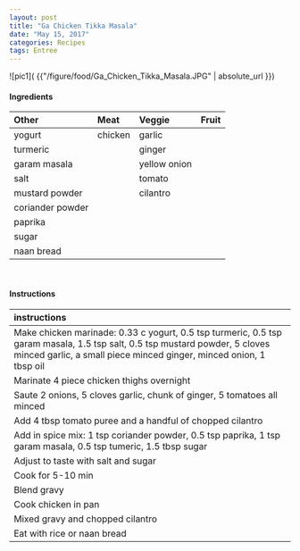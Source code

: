 ```yaml
---
layout: post
title: "Ga Chicken Tikka Masala"
date: "May 15, 2017"
categories: Recipes
tags: Entree
---
```




![pic1]( {{"/figure/food/Ga_Chicken_Tikka_Masala.JPG" | absolute_url }})




#### Ingredients

<table class = "presenttab">
 <thead>
  <tr>
   <th style="text-align:left;"> Other </th>
   <th style="text-align:left;"> Meat </th>
   <th style="text-align:left;"> Veggie </th>
   <th style="text-align:left;"> Fruit </th>
  </tr>
 </thead>
<tbody>
  <tr>
   <td style="text-align:left;"> yogurt </td>
   <td style="text-align:left;"> chicken </td>
   <td style="text-align:left;"> garlic </td>
   <td style="text-align:left;">  </td>
  </tr>
  <tr>
   <td style="text-align:left;"> turmeric </td>
   <td style="text-align:left;">  </td>
   <td style="text-align:left;"> ginger </td>
   <td style="text-align:left;">  </td>
  </tr>
  <tr>
   <td style="text-align:left;"> garam masala </td>
   <td style="text-align:left;">  </td>
   <td style="text-align:left;"> yellow onion </td>
   <td style="text-align:left;">  </td>
  </tr>
  <tr>
   <td style="text-align:left;"> salt </td>
   <td style="text-align:left;">  </td>
   <td style="text-align:left;"> tomato </td>
   <td style="text-align:left;">  </td>
  </tr>
  <tr>
   <td style="text-align:left;"> mustard powder </td>
   <td style="text-align:left;">  </td>
   <td style="text-align:left;"> cilantro </td>
   <td style="text-align:left;">  </td>
  </tr>
  <tr>
   <td style="text-align:left;"> coriander powder </td>
   <td style="text-align:left;">  </td>
   <td style="text-align:left;">  </td>
   <td style="text-align:left;">  </td>
  </tr>
  <tr>
   <td style="text-align:left;"> paprika </td>
   <td style="text-align:left;">  </td>
   <td style="text-align:left;">  </td>
   <td style="text-align:left;">  </td>
  </tr>
  <tr>
   <td style="text-align:left;"> sugar </td>
   <td style="text-align:left;">  </td>
   <td style="text-align:left;">  </td>
   <td style="text-align:left;">  </td>
  </tr>
  <tr>
   <td style="text-align:left;"> naan bread </td>
   <td style="text-align:left;">  </td>
   <td style="text-align:left;">  </td>
   <td style="text-align:left;">  </td>
  </tr>
</tbody>
</table>

<br>

#### Instructions

<table class = "presenttabnoh">
 <thead>
  <tr>
   <th style="text-align:left;"> instructions </th>
  </tr>
 </thead>
<tbody>
  <tr>
   <td style="text-align:left;"> Make chicken marinade: 0.33 c yogurt, 0.5 tsp turmeric, 0.5 tsp garam masala, 1.5 tsp salt, 0.5 tsp mustard powder, 5 cloves minced garlic, a small piece minced ginger, minced onion, 1 tbsp oil </td>
  </tr>
  <tr>
   <td style="text-align:left;"> Marinate 4 piece chicken thighs overnight </td>
  </tr>
  <tr>
   <td style="text-align:left;"> Saute 2 onions, 5 cloves garlic, chunk of ginger, 5 tomatoes all minced </td>
  </tr>
  <tr>
   <td style="text-align:left;"> Add 4 tbsp tomato puree and a handful of chopped cilantro </td>
  </tr>
  <tr>
   <td style="text-align:left;"> Add in spice mix: 1 tsp coriander powder, 0.5 tsp paprika, 1 tsp garam masala, 0.5 tsp tumeric, 1.5 tbsp sugar </td>
  </tr>
  <tr>
   <td style="text-align:left;"> Adjust to taste with salt and sugar </td>
  </tr>
  <tr>
   <td style="text-align:left;"> Cook for 5-10 min </td>
  </tr>
  <tr>
   <td style="text-align:left;"> Blend gravy </td>
  </tr>
  <tr>
   <td style="text-align:left;"> Cook chicken in pan </td>
  </tr>
  <tr>
   <td style="text-align:left;"> Mixed gravy and chopped cilantro </td>
  </tr>
  <tr>
   <td style="text-align:left;"> Eat with rice or naan bread </td>
  </tr>
</tbody>
</table>

